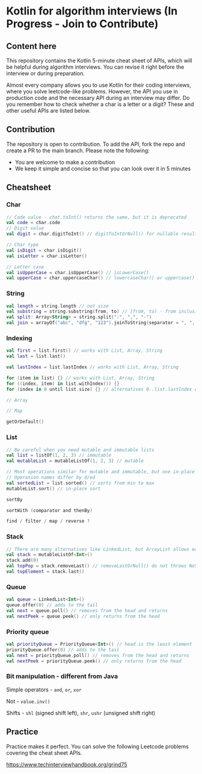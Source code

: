 # Kotlin for algorithm interviews (In Progress - Join to Contribute)

## Content here

This repository contains the Kotlin 5-minute cheat sheet of APIs, which will be helpful during algorithm interviews. You can revise it right before the interview or during preparation.

Almost every company allows you to use Kotlin for their coding interviews, where you solve leetcode-like problems. However, the API you use in production code and the necessary API during an interview may differ. Do you remember how to check whether a char is a letter or a digit? These and other useful APIs are listed below.

## Contribution

The repository is open to contribution. To add the API, fork the repo and create a PR to the main branch. Please note the following:
- You are welcome to make a contribution
- We keep it simple and concise so that you can look over it in 5 minutes

## Cheatsheet

### Char
```Kotlin
// Code value - chat.toInt() returns the same, but it is deprecated
val code = char.code
// Digit value
val digit = char.digitToInt() // digitToIntOrNull() for nullable result

// Char type
val isDigit = char.isDigit()
val isLetter = char.isLetter()

// Letter case
val isUpperCase = char.isUpperCase() // isLowerCase()
val upperCase = char.uppercaseChar() // lowercaseChar() or uppercase() / lowercase() which returns String
```

### String
```Kotlin
val length = string.length // not size
val substring = string.substring(from, to) // [from, to) - from inclusive, to exclusive
val split: Array<String> = string.split(":", ",", "-")
val join = arrayOf("abc", "dfg", "123").joinToString(separator = ", ", prefix = "", postfix = "")
```

### Indexing
```Kotlin
val first = list.first() // works with List, Array, String
val last = list.last()

val lastIndex = list.lastIndex // works with List, Array, String

for (item in list) {} // works with List, Array, String
for ((index, item) in list.withIndex()) {}
for (index in 0 until list.size) {} // alternatives 0..list.lastIndex or list.indices

```

```Kotlin
// Array


```

```Kotlin
// Map

getOrDefault()
```

### List
```Kotlin
// Be careful when you need mutable and immutable lists
val list = listOf(1, 2, 3) // immutable
val mutableList = mutableListOf(1, 2, 3) // mutable

// Most operations similar for mutable and immutable, but one in-place and other returns new list.
// Operation names differ by d/ed
val sortedList = list.sorted() // sorts from min to max
mutableList.sort() // in-place sort

sortBy

sortWith (comparator and thenBy)

find / filter / map / reverse ?
``` 

### Stack
```Kotlin
// There are many alternatives like LinkedList, but ArrayList allows easy postprocessing with random access
val stack = mutableListOf<Int>()
stack.add(0)
val topPop = stack.removeLast() // removeLastOrNull() do not throws NoSuchElementException
val topElement = stack.last()
```

### Queue
```Kotlin
val queue = LinkedList<Int>()
queue.offer(0) // adds to the tail
val next = queue.poll() // removes from the head and returns
val nextPeek = queue.peek() // only returns from the head
```

### Priority queue
```Kotlin
val priorityQueue = PriorityQueue<Int>() // head is the least element
priorityQueue.offer(0) // adds to the tail
val next = priorityQueue.poll() // removes from the head and returns
val nextPeek = priorityQueue.peek() // only returns from the head
```

### Bit manipulation - different from Java

Simple operators - `and`, `or`, `xor`

Not - `value.inv()`

Shifts - `shl` (signed shift left), `shr`, `ushr` (unsigned shift right)

## Practice

Practice makes it perfect. You can solve the following Leetcode problems covering the cheat sheet APIs.

https://www.techinterviewhandbook.org/grind75

